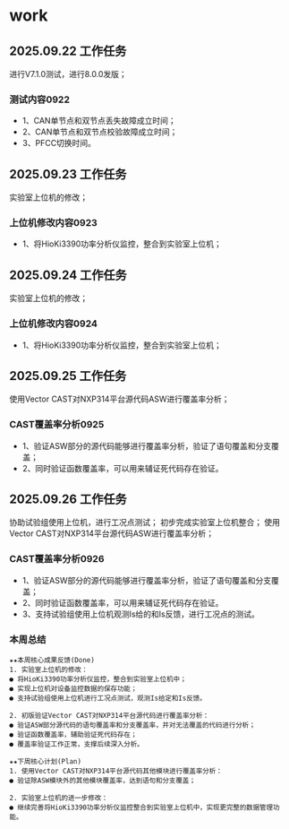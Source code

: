 # work

## 2025.09.22 工作任务

进行V7.1.0测试，进行8.0.0发版；

### 测试内容0922

- 1、CAN单节点和双节点丢失故障成立时间；  
- 2、CAN单节点和双节点校验故障成立时间；  
- 3、PFCC切换时间。

## 2025.09.23 工作任务

实验室上位机的修改；

### 上位机修改内容0923

- 1、将HioKi3390功率分析仪监控，整合到实验室上位机；

## 2025.09.24 工作任务

实验室上位机的修改；

### 上位机修改内容0924

- 1、将HioKi3390功率分析仪监控，整合到实验室上位机；

## 2025.09.25 工作任务

使用Vector CAST对NXP314平台源代码ASW进行覆盖率分析；

### CAST覆盖率分析0925

- 1、验证ASW部分的源代码能够进行覆盖率分析，验证了语句覆盖和分支覆盖；
- 2、同时验证函数覆盖率，可以用来辅证死代码存在验证。

## 2025.09.26 工作任务

协助试验组使用上位机，进行工况点测试；
初步完成实验室上位机整合；
使用Vector CAST对NXP314平台源代码ASW进行覆盖率分析；

### CAST覆盖率分析0926

- 1、验证ASW部分的源代码能够进行覆盖率分析，验证了语句覆盖和分支覆盖；
- 2、同时验证函数覆盖率，可以用来辅证死代码存在验证。
- 3、支持试验组使用上位机观测Is给的和Is反馈，进行工况点的测试。

### 本周总结
```
★★本周核心成果反馈(Done)  
1. 实验室上位机的修改：  
● 将HioKi3390功率分析仪监控，整合到实验室上位机中；  
● 实现上位机对设备监控数据的保存功能；  
● 支持试验组使用上位机进行工况点测试，观测Is给定和Is反馈。  

2. 初版验证Vector CAST对NXP314平台源代码进行覆盖率分析：  
● 验证ASW部分源代码的语句覆盖率和分支覆盖率，并对无法覆盖的代码进行分析；  
● 验证函数覆盖率，辅助验证死代码存在；  
● 覆盖率验证工作正常，支撑后续深入分析。

★★下周核心计划(Plan)  
1. 使用Vector CAST对NXP314平台源代码其他模块进行覆盖率分析：  
● 验证除ASW模块外的其他模块覆盖率，达到语句和分支覆盖；  

2. 实验室上位机的进一步修改：  
● 继续完善将HioKi3390功率分析仪监控整合到实验室上位机中，实现更完整的数据管理功能。
```
